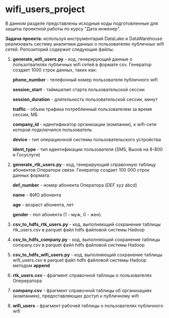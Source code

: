 # wifi_users_project

В данном разделе представлены исходные коды подготовленные для защиты проектной работы по курсу "Дата инженер". 

**Задача проекта:** используя инструментарий DataLake и DataWarehouse реализовать систему аналитики данных о пользователях публичных wifi сетей. 
Репозиторий содержит следующие файлы:
1. **generate_wifi_users.py** - код, генерирующий данные о пользотвателях публичных wifi сетей в формате csv. Генератор создает 1000 строк данных, таких как:

   **phone_number** - телефонный номер пользователя публичного wifi

   **session_start** - таймшатмп старта пользовательской сессии

   **session_duration** - длительность пользовательской сессии, минут

   **traffic** - объем трафика потребленный пользователем за время сессии, МБ

   **company_id** - идентификатор организации (компании), к wifi-сети которой подключился пользователь

   **device** - тип операционной системы пользовательского устройства

   **ident_type** - тип идентификации пользователя (SMS, Вызов на 8-800 и Госуслуги)

3. **generate_rtk_users.py** - код, генерирующий справочную таблицу абонентов Оператора связи. Генератор создает 100 000 строк данных формата:

   **def_number** - номер абонента Оператора (DEF xyz abcd)

   **name** - ФИО абонента

   **age** - возраст абонента, лет

   **gender** - пол абонента (1 - муж, 0 - жен).
   
5. **csv_to_hdfs_rtk_users.py** - код, выполняющий сохранение таблицы rtk_users.csv в parquet файл hdfs файловой системы Hadoop
6. **csv_to_hdfs_company.py** - код, выполняющий сохранение таблицы company.csv в parquet файл hdfs файловой системы Hadoop
7. **csv_to_hdfs_wifi_users.py** - код, выполняющий сохранение таблицы wifi_users.csv в parquet файл hdfs файловой системы Hadoop методом **append**
8. **rtk_users.csv** - фрагмент справочной таблицы о пользователях Оперератора
9. **company.csv** - фрагмент справочной таблицы об организациях (компаниях), предоставляющих доступ к публичному wifi
10. **wifi_users** - фрагмент рабочей таблицы о пользователях публичного wifi

	 
